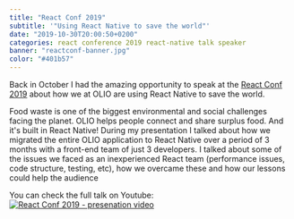 ```yaml
---
title: "React Conf 2019"
subtitle: '"Using React Native to save the world"'
date: "2019-10-30T20:00:50+0200"
categories: react conference 2019 react-native talk speaker
banner: "reactconf-banner.jpg"
color: "#401b57"
---
```


Back in October I had the amazing opportunity to speak at the [React Conf 2019](https://conf.reactjs.org) about how we at OLIO are using React Native to save the world.

Food waste is one of the biggest environmental and social challenges facing the planet. OLIO helps people connect and share surplus food. And it's built in React Native! During my presentation I talked about how we migrated the entire OLIO application to React Native over a period of 3 months with a front-end team of just 3 developers. I talked about some of the issues we faced as an inexperienced React team (performance issues, code structure, testing, etc), how we overcame these and how our lessons could help the audience

You can check the full talk on Youtube:
[![React Conf 2019 - presenation video](https://i.ytimg.com/vi/zVHWugBPGBE/hqdefault.jpg)](https://www.youtube.com/watch?v=zVHWugBPGBE "How Our Team is Using React Native to Save the World | Tania Papazafeiropoulou
")
